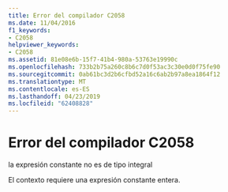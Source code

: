 ```yaml
---
title: Error del compilador C2058
ms.date: 11/04/2016
f1_keywords:
- C2058
helpviewer_keywords:
- C2058
ms.assetid: 81e08e6b-15f7-41b4-980a-53763e19990c
ms.openlocfilehash: 733b2b75a260c8b6c7d0f53ac3c30e0d0f75fe90
ms.sourcegitcommit: 0ab61bc3d2b6cfbd52a16c6ab2b97a8ea1864f12
ms.translationtype: MT
ms.contentlocale: es-ES
ms.lasthandoff: 04/23/2019
ms.locfileid: "62408828"
---
```

# <a name="compiler-error-c2058"></a>Error del compilador C2058

la expresión constante no es de tipo integral

El contexto requiere una expresión constante entera.